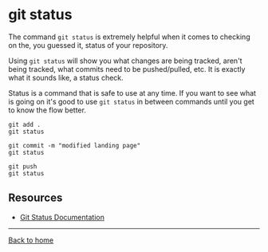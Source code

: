 # git status

The command `git status` is extremely helpful when it comes to checking on the, you guessed it, status of your repository.

Using `git status` will show you what changes are being tracked, aren't being tracked, what commits need to be pushed/pulled, etc.
It is exactly what it sounds like, a status check.

Status is a command that is safe to use at any time. 
If you want to see what is going on it's good to use `git status` in between commands until you get to know the flow better.
```
git add .
git status

git commit -m "modified landing page"
git status

git push
git status
```

## Resources

- [Git Status Documentation](https://git-scm.com/docs/git-status)
---
[Back to home](../README.md)